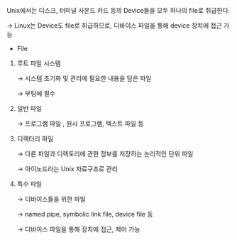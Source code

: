 Unix에서는 디스크, 터미널 사운드 카드 등의 Device들을 모두 하나의 file로 취급한다. 

→ Linux는 Device도 file로 취급하므로, 디바이스 파일을 통해 device 장치에 접근 가능

- File
1. 루트 파일 시스템

    → 시스템 초기화 및 관리에 필요한 내용을 담은 파일

    → 부팅에 필수

2. 일반 파일

    → 프로그램 파일 , 원시 프로그램, 텍스트 파일 등

3. 디렉터리 파일

    → 다른 파일과 디렉토리에 관한 정보를 저장하는 논리적인 단위 파일

    → 아이노드라는 Unix 자료구조로 관리

4. 특수 파일 

    → 디바이스들을 위한 파일 

    → named pipe, symbolic link file, device file 등 

    → 디바이스 파일을 통해 장치에 접근, 제어 가능 
